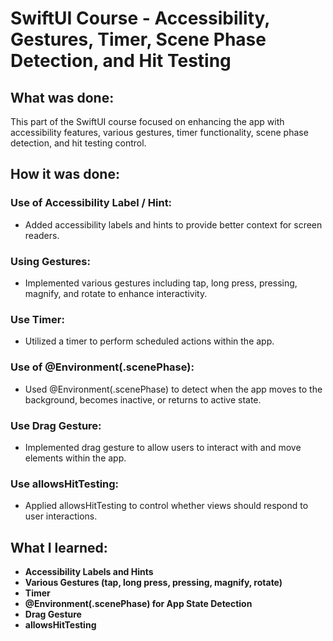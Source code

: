 # SwiftUI Course - Accessibility, Gestures, Timer, Scene Phase Detection, and Hit Testing

## What was done:
This part of the SwiftUI course focused on enhancing the app with accessibility features, various gestures, timer functionality, scene phase detection, and hit testing control.

## How it was done:
### Use of Accessibility Label / Hint:
- Added accessibility labels and hints to provide better context for screen readers.

### Using Gestures:
- Implemented various gestures including tap, long press, pressing, magnify, and rotate to enhance interactivity.

### Use Timer:
- Utilized a timer to perform scheduled actions within the app.

### Use of @Environment(\.scenePhase):
- Used @Environment(\.scenePhase) to detect when the app moves to the background, becomes inactive, or returns to active state.

### Use Drag Gesture:
- Implemented drag gesture to allow users to interact with and move elements within the app.

### Use allowsHitTesting:
- Applied allowsHitTesting to control whether views should respond to user interactions.

## What I learned:
- **Accessibility Labels and Hints**
- **Various Gestures (tap, long press, pressing, magnify, rotate)**
- **Timer**
- **@Environment(\.scenePhase) for App State Detection**
- **Drag Gesture**
- **allowsHitTesting**
